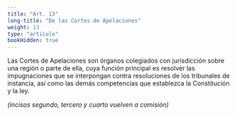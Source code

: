 ```yaml
---
title: "Art. 13"
long-title: "De las Cortes de Apelaciones"
weight: 13
type: "articulo"
bookHidden: true
---
```

Las Cortes de Apelaciones son órganos colegiados con jurisdicción sobre una región o parte de ella, cuya función principal es resolver las impugnaciones que se interpongan contra resoluciones de los tribunales de instancia, así como las demás competencias que establezca la Constitución y la ley.

*(incisos segundo, tercero y cuarto vuelven a comisión)*
